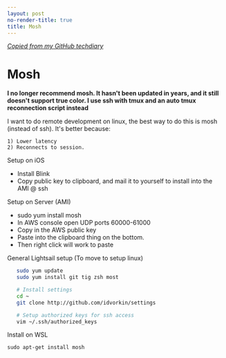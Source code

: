 ```yaml
---
layout: post
no-render-title: true
title: Mosh
---
```


_[Copied from my GitHub techdiary](https://github.com/idvorkin/techdiary/blob/master/mosh.md)_

# Mosh

**I no longer recommend mosh. It hasn't been updated in years, and it still doesn't support true color. I use ssh with tmux and an auto tmux reconnection script instead**

I want to do remote development on linux, the best way to do this is mosh (instead of ssh). It's better because:

    1) Lower latency
    2) Reconnects to session.

Setup on iOS

- Install Blink
- Copy public key to clipboard, and mail it to yourself to install into the AMI @ ssh

Setup on Server (AMI)

- sudo yum install mosh
- In AWS console open UDP ports 60000-61000
- Copy in the AWS public key
- Paste into the clipboard thing on the bottom.
- Then right click will work to paste

General Lightsail setup (To move to setup linux)

```bash
   sudo yum update
   sudo yum install git tig zsh most

   # Install settings
   cd ~
   git clone http://github.com/idvorkin/settings

   # Setup authorized keys for ssh access
   vim ~/.ssh/authorized_keys
```

Install on WSL

```sudo add-apt-repository ppa:keithw/mosh-dev
sudo apt-get install mosh
```
